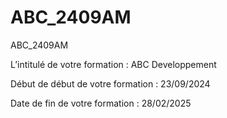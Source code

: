 # ABC_2409AM
ABC_2409AM

L’intitulé de votre formation : ABC Developpement

Début de début de votre formation : 23/09/2024

Date de fin de votre formation : 28/02/2025